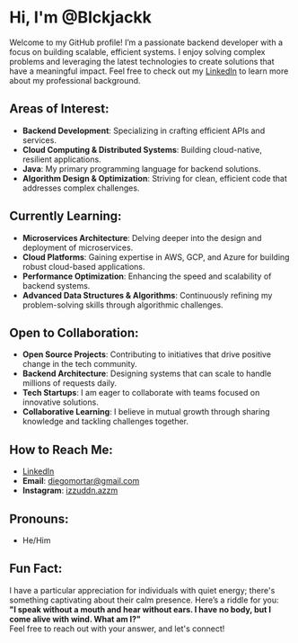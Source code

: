 # Hi, I'm @Blckjackk
Welcome to my GitHub profile! I’m a passionate backend developer with a focus on building scalable, efficient systems. I enjoy solving complex problems and leveraging the latest technologies to create solutions that have a meaningful impact. Feel free to check out my [LinkedIn](https://www.linkedin.com/in/izzuddn-azzm) to learn more about my professional background.

## Areas of Interest:
- **Backend Development**: Specializing in crafting efficient APIs and services.
- **Cloud Computing & Distributed Systems**: Building cloud-native, resilient applications.
- **Java**: My primary programming language for backend solutions.
- **Algorithm Design & Optimization**: Striving for clean, efficient code that addresses complex challenges.

## Currently Learning:
- **Microservices Architecture**: Delving deeper into the design and deployment of microservices.
- **Cloud Platforms**: Gaining expertise in AWS, GCP, and Azure for building robust cloud-based applications.
- **Performance Optimization**: Enhancing the speed and scalability of backend systems.
- **Advanced Data Structures & Algorithms**: Continuously refining my problem-solving skills through algorithmic challenges.

## Open to Collaboration:
- **Open Source Projects**: Contributing to initiatives that drive positive change in the tech community.
- **Backend Architecture**: Designing systems that can scale to handle millions of requests daily.
- **Tech Startups**: I am eager to collaborate with teams focused on innovative solutions.
- **Collaborative Learning**: I believe in mutual growth through sharing knowledge and tackling challenges together.

## How to Reach Me:
- [LinkedIn](https://www.linkedin.com/in/izzuddn-azzm)
- **Email**: [diegomortar@gmail.com](mailto:diegomortar@gmail.com)
- **Instagram**: [izzuddn.azzm](https://www.instagram.com/izzuddn.azzm)

## Pronouns:
- He/Him

## Fun Fact:
I have a particular appreciation for individuals with quiet energy; there's something captivating about their calm presence. Here’s a riddle for you:  
**"I speak without a mouth and hear without ears. I have no body, but I come alive with wind. What am I?"**  
Feel free to reach out with your answer, and let's connect!
